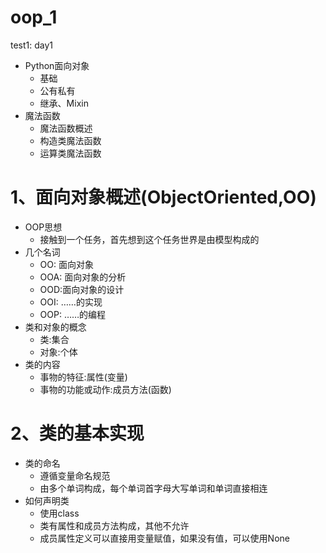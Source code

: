 # oop_1
test1:
day1
- Python面向对象
    - 基础
    - 公有私有
    - 继承、Mixin
- 魔法函数
    - 魔法函数概述
    - 构造类魔法函数
    - 运算类魔法函数
# 1、面向对象概述(ObjectOriented,OO)
- OOP思想
    - 接触到一个任务，首先想到这个任务世界是由模型构成的
- 几个名词
    - OO: 面向对象
    - OOA: 面向对象的分析
    - OOD:面向对象的设计
    - OOI: ……的实现
    - OOP: ……的编程
- 类和对象的概念
    - 类:集合
    - 对象:个体
- 类的内容
    - 事物的特征:属性(变量)
    - 事物的功能或动作:成员方法(函数)
# 2、类的基本实现
- 类的命名
    - 遵循变量命名规范
    - 由多个单词构成，每个单词首字母大写单词和单词直接相连
- 如何声明类
    - 使用class
    - 类有属性和成员方法构成，其他不允许
    - 成员属性定义可以直接用变量赋值，如果没有值，可以使用None


